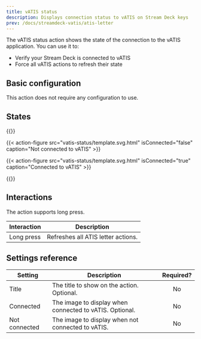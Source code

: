 ```yaml
---
title: vATIS status
description: Displays connection status to vATIS on Stream Deck keys
prev: /docs/streamdeck-vatis/atis-letter
---
```


The vATIS status action shows the state of the connection to the vATIS application. You can use it to:

- Verify your Stream Deck is connected to vATIS
- Force all vATIS actions to refresh their state

## Basic configuration

This action does not require any configuration to use.

## States

{{<action-figures>}}

<!-- Not connected -->

{{< action-figure src="vatis-status/template.svg.html" isConnected="false" caption="Not connected to vATIS" >}}

{{< action-figure src="vatis-status/template.svg.html" isConnected="true" caption="Connected to vATIS" >}}

{{</action-figures>}}

## Interactions

The action supports long press.

| Interaction | Description                        |
| ----------- | ---------------------------------- |
| Long press  | Refreshes all ATIS letter actions. |

## Settings reference

| Setting       | Description                                             | Required? |
| ------------- | ------------------------------------------------------- | :-------: |
| Title         | The title to show on the action. Optional.              |    No     |
| Connected     | The image to display when connected to vATIS. Optional. |    No     |
| Not connected | The image to display when not connected to vATIS.       |    No     |

